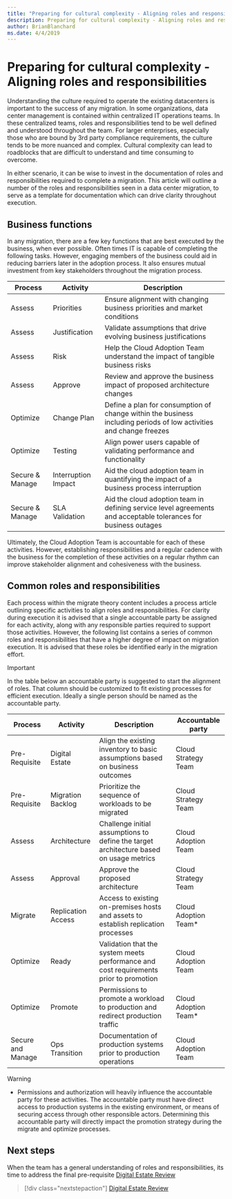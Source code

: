 ```yaml
---
title: "Preparing for cultural complexity - Aligning roles and responsibilities"
description: Preparing for cultural complexity - Aligning roles and responsibilities
author: BrianBlanchard
ms.date: 4/4/2019
---
```


# Preparing for cultural complexity - Aligning roles and responsibilities

Understanding the culture required to operate the existing datacenters is important to the success of any migration. In some organizations, data center management is contained within centralized IT operations teams. In these centralized teams, roles and responsibilities tend to be well defined and understood throughout the team. For larger enterprises, especially those who are bound by 3rd party compliance requirements, the culture tends to be more nuanced and complex. Cultural complexity can lead to roadblocks that are difficult to understand and time consuming to overcome.

In either scenario, it can be wise to invest in the documentation of roles and responsibilities required to complete a migration. This article will outline a number of the roles and responsibilities seen in a data center migration, to serve as a template for documentation which can drive clarity throughout execution.

## Business functions

In any migration, there are a few key functions that are best executed by the business, when ever possible. Often times IT is capable of completing the following tasks. However, engaging members of the business could aid in reducing barriers later in the adoption process. It also ensures mutual investment from key stakeholders throughout the migration process.

|Process  |Activity  |Description  |
|---------|---------|---------|
|Assess     |Priorities|Ensure alignment with changing business priorities and market conditions|
|Assess     |Justification|Validate assumptions that drive evolving business justifications|
|Assess     |Risk|Help the Cloud Adoption Team understand the impact of tangible business risks|
|Assess     |Approve|Review and approve the business impact of proposed architecture changes|
|Optimize     |Change Plan|Define a plan for consumption of change within the business including periods of low activities and change freezes|
|Optimize     |Testing|Align power users capable of validating performance and functionality|
|Secure & Manage     |Interruption Impact|Aid the cloud adoption team in quantifying the impact of a business process interruption|
|Secure & Manage     |SLA Validation|Aid the cloud adoption team in defining service level agreements and acceptable tolerances for business outages|

Ultimately, the Cloud Adoption Team is accountable for each of these activities. However, establishing responsibilities and a regular cadence with the business for the completion of these activities on a regular rhythm can improve stakeholder alignment and cohesiveness with the business.

## Common roles and responsibilities

Each process within the migrate theory content includes a process article outlining specific activities to align roles and responsibilities. For clarity during execution it is advised that a single accountable party be assigned for each activity, along with any responsible parties required to support those activities. However, the following list contains a series of common roles and responsibilities that have a higher degree of impact on migration execution. It is advised that these roles be identified early in the migration effort.

> [!IMPORTANT]
> In the table below an accountable party is suggested to start the alignment of roles. That column should be customized to fit existing processes for efficient execution. Ideally a single person should be named as the accountable party.

|Process  |Activity  |Description  |Accountable party  |
|---------|---------|---------|---------|
|Pre-Requisite|Digital Estate|Align the existing inventory to basic assumptions based on business outcomes|Cloud Strategy Team|
|Pre-Requisite|Migration Backlog|Prioritize the sequence of workloads to be migrated|Cloud Strategy Team|
|Assess|Architecture|Challenge initial assumptions to define the target architecture based on usage metrics|Cloud Adoption Team|
|Assess|Approval|Approve the proposed architecture|Cloud Strategy Team|
|Migrate|Replication Access|Access to existing on-premises hosts and assets to establish replication processes|Cloud Adoption Team*|
|Optimize|Ready|Validation that the system meets performance and cost requirements prior to promotion|Cloud Adoption Team|
|Optimize|Promote|Permissions to promote a workload to production and redirect production traffic|Cloud Adoption Team*|
|Secure and Manage|Ops Transition|Documentation of production systems prior to production operations|Cloud Adoption Team|

> [!WARNING]
> * Permissions and authorization will heavily influence the accountable party for these activities. The accountable party must have direct access to production systems in the existing environment, or means of securing access through other responsible actors. Determining this accountable party will directly impact the promotion strategy during the migrate and optimize processes.

## Next steps

When the team has a general understanding of roles and responsibilities, its time to address the final pre-requisite [Digital Estate Review](./digital-estate.md)

> [!div class="nextstepaction"]
> [Digital Estate Review](./digital-estate.md)